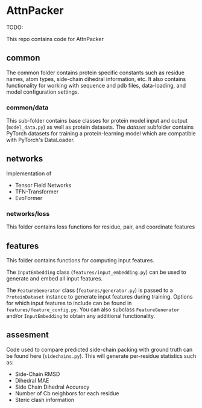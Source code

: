# AttnPacker 

TODO:

This repo contains code for AttnPacker

## common

The common folder contains protein specific constants such as residue names, atom types, side-chain dihedral
information, etc. It also contains functionality for working with sequence and pdb files, data-loading, and model
configuration settings.

### common/data

This sub-folder contains base classes for protein model input and output (`model_data.py`)
as well as protein datasets. The *dataset* subfolder contains PyTorch datasets for training a protein-learning model
which are compatible with PyTorch's DataLoader.

## networks
Implementation of

- Tensor Field Networks
- TFN-Transformer
- EvoFormer

### networks/loss

This folder contains loss functions for residue, pair, and coordinate features

## features

This folder contains functions for computing input features.

The `InputEmbedding` class (`features/input_embedding.py`) can be used to generate and embed all input features.

The `FeatureGenerator` class (`features/generator.py`) is passed to a `ProteinDataset` instance to generate input
features during training. Options for which input features to include can be found in `features/feature_config.py`. You
can also subclass `FeatureGenerator` and/or `InputEmbedding` to obtain any additional functionality.

## assesment

Code used to compare predicted side-chain packing with ground truth can be found here (`sidechains.py`). 
This will generate per-residue statistics such as:
- Side-Chain RMSD
- Dihedral MAE
- Side Chain Dihedral Accuracy
- Number of Cb neighbors for each residue
- Steric clash information



